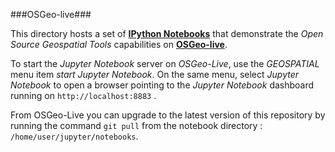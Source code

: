 ###OSGeo-live###

[logo]: http://live.osgeo.org/_images/banner.png "OSGeoLive"

This directory hosts a set of **[IPython Notebooks](http://ipython.org/notebook.html)** that demonstrate the *Open Source Geospatial Tools* capabilities on **[OSGeo-live](http://live.osgeo.org/en/index.html)**.

To start the *Jupyter Notebook* server on *OSGeo-Live*, use the *GEOSPATIAL* menu item *start Jupyter Notebook*. 
On the same menu, select *Jupyter Notebook* to open a browser pointing to the *Jupyter Notebook* dashboard running on ```http://localhost:8883``` .

From OSGeo-Live you can upgrade to the latest version of this repository by running the command ```git pull``` from the notebook directory : ```/home/user/jupyter/notebooks```.
